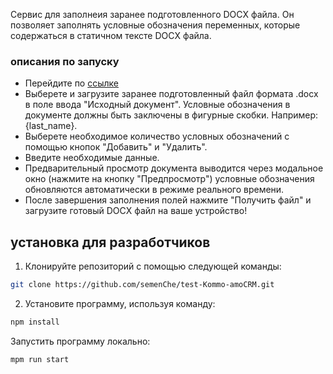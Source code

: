 Сервис для заполнеия заранее подготовленного DOCX файла. Он позволяет заполнять условные обозначения переменных, которые содержаться в статичном тексте DOCX файла.

### описания по запуску
* Перейдите по [ссылке](https://semenche.github.io/test-Kommo-amoCRM/)
* Выберете и загрузите заранее подготовленный файл формата .docx в поле ввода "Исходный документ". Условные обозначения в документе должны быть заключены в фигурные скобки. Например: {last_name}.
* Выберете необходимое количество условных обозначений с помощью кнопок "Добавить" и "Удалить".
* Введите необходимые данные.
* Предварительный просмотр документа выводится через модальное окно (нажмите на кнопку "Предпросмотр") условные обозначения обновляются автоматически в режиме реального времени.
* После завершения заполнения полей нажмите "Получить файл" и загрузите готовый DOCX файл на ваше устройство! 

## установка для разработчиков
1. Клонируйте репозиторий с помощью следующей команды:
```sh 
git clone https://github.com/semenChe/test-Kommo-amoCRM.git
```

2. Установите программу, используя команду:
```sh
npm install
```

Запустить программу локально:

```sh
mpm run start
```